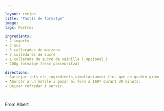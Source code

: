 ```yaml
---

layout: recipe
title: "Pastís de formatge"
image: 
tags: Postres

ingredients:
- 2 iogurts
- 3 ous
- 3 cullerades de maizena
- 7 culledares de sucre
- 1 cullerada de sucre de vainilla (_opcional_)
- 200g formatge fresc pasteuritzat

directions:
- Barrejar tots els ingredients simultàniament fins que no quedin gromolls.
- Aborcar a un motlle i posar al forn a 160º durant 30 minuts.
- Deixar refredar i servir.

---
```


From Albert
